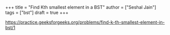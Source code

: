 +++
title = "Find Kth smallest element in a BST"
author = ["Seshal Jain"]
tags = ["bst"]
draft = true
+++

<https://practice.geeksforgeeks.org/problems/find-k-th-smallest-element-in-bst/1>
